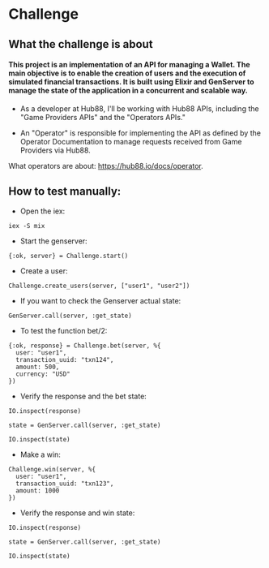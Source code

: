# Challenge

## What the challenge is about

#### This project is an implementation of an API for managing a Wallet. The main objective is to enable the creation of users and the execution of simulated financial transactions. It is built using Elixir and GenServer to manage the state of the application in a concurrent and scalable way.

* As a developer at Hub88, I'll be working with Hub88 APIs, including the "Game Providers APIs" and the "Operators APIs." 

* An "Operator" is responsible for implementing the API as defined by the Operator Documentation to manage requests received from Game Providers via Hub88.

What operators are about: https://hub88.io/docs/operator.


## How to test manually:
- Open the iex:
```
iex -S mix
```
- Start the genserver:
````
{:ok, server} = Challenge.start()
````
- Create a user:
````
Challenge.create_users(server, ["user1", "user2"])
````
- If you want to check the Genserver actual state:
````
GenServer.call(server, :get_state)
````
- To test the function bet/2:
`````
{:ok, response} = Challenge.bet(server, %{
  user: "user1",
  transaction_uuid: "txn124",
  amount: 500,
  currency: "USD"
})
`````
- Verify the response and the bet state:
`````
IO.inspect(response)

state = GenServer.call(server, :get_state)

IO.inspect(state)

`````

- Make a win:
`````
Challenge.win(server, %{
  user: "user1",
  transaction_uuid: "txn123",
  amount: 1000
})

`````

- Verify the response and win state:
`````
IO.inspect(response)

state = GenServer.call(server, :get_state)

IO.inspect(state)

`````




